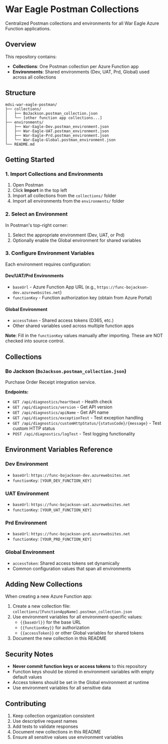 # War Eagle Postman Collections

Centralized Postman collections and environments for all War Eagle Azure Function applications.

## Overview

This repository contains:
- **Collections**: One Postman collection per Azure Function app
- **Environments**: Shared environments (Dev, UAT, Prd, Global) used across all collections

## Structure

```
mdsi-war-eagle-postman/
├── collections/
│   ├── BoJackson.postman_collection.json
│   └── [other function app collections...]
├── environments/
│   ├── War-Eagle-Dev.postman_environment.json
│   ├── War-Eagle-UAT.postman_environment.json
│   ├── War-Eagle-Prd.postman_environment.json
│   └── War-Eagle-Global.postman_environment.json
└── README.md
```

## Getting Started

### 1. Import Collections and Environments

1. Open Postman
2. Click **Import** in the top left
3. Import all collections from the `collections/` folder
4. Import all environments from the `environments/` folder

### 2. Select an Environment

In Postman's top-right corner:
1. Select the appropriate environment (Dev, UAT, or Prd)
2. Optionally enable the Global environment for shared variables

### 3. Configure Environment Variables

Each environment requires configuration:

#### Dev/UAT/Prd Environments
- `baseUrl` - Azure Function App URL (e.g., `https://func-bojackson-dev.azurewebsites.net`)
- `functionKey` - Function authorization key (obtain from Azure Portal)

#### Global Environment
- `accessToken` - Shared access tokens (D365, etc.)
- Other shared variables used across multiple function apps

**Note**: Fill in the `functionKey` values manually after importing. These are NOT checked into source control.

## Collections

### Bo Jackson (`BoJackson.postman_collection.json`)

Purchase Order Receipt integration service.

**Endpoints:**
- `GET /api/diagnostics/heartbeat` - Health check
- `GET /api/diagnostics/version` - Get API version
- `GET /api/diagnostics/apiName` - Get API name
- `GET /api/diagnostics/exceptionTest` - Test exception handling
- `GET /api/diagnostics/customHttpStatus/{statusCode}/{message}` - Test custom HTTP status
- `POST /api/diagnostics/logTest` - Test logging functionality

## Environment Variables Reference

### Dev Environment
- `baseUrl`: `https://func-bojackson-dev.azurewebsites.net`
- `functionKey`: `[YOUR_DEV_FUNCTION_KEY]`

### UAT Environment
- `baseUrl`: `https://func-bojackson-uat.azurewebsites.net`
- `functionKey`: `[YOUR_UAT_FUNCTION_KEY]`

### Prd Environment
- `baseUrl`: `https://func-bojackson-prd.azurewebsites.net`
- `functionKey`: `[YOUR_PRD_FUNCTION_KEY]`

### Global Environment
- `accessToken`: Shared access tokens set dynamically
- Common configuration values that span all environments

## Adding New Collections

When creating a new Azure Function app:

1. Create a new collection file: `collections/[FunctionAppName].postman_collection.json`
2. Use environment variables for all environment-specific values:
   - `{{baseUrl}}` for the base URL
   - `{{functionKey}}` for authorization
   - `{{accessToken}}` or other Global variables for shared tokens
3. Document the new collection in this README

## Security Notes

- **Never commit function keys or access tokens** to this repository
- Function keys should be stored in environment variables with empty default values
- Access tokens should be set in the Global environment at runtime
- Use environment variables for all sensitive data

## Contributing

1. Keep collection organization consistent
2. Use descriptive request names
3. Add tests to validate responses
4. Document new collections in this README
5. Ensure all sensitive values use environment variables
